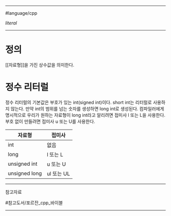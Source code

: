 
---

#language/cpp

_literal_

---

# 정의

[[자료형]]을 가진 상수값을 의미한다.

# 정수 리터럴

정수 리터럴의 기본값은 부호가 있는 int(signed int)이다. short int는 리터럴로 사용하지 않는다. 만약 int의 범위를 넘는 숫자를 생성하면 long int로 생성된다. 컴파일러에게 명시적으로 우리가 원하는 자료형이 long int라고 알리려면 접미사 l 또는 L을 사용한다. 부호 없이 만들려면 접미사 u 또는 U를 사용한다.

| 자료형        | 접미사     |
| ------------- | ---------- |
| int           | 없음       |
| long          | l 또는 L   |
| unsigned int  | u 또는 U   |
| unsigned long | ul 또는 UL |

---

참고자료

#참고도서/포르잔_cpp_바이블 

---
